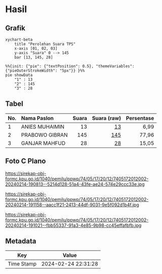 # Hasil

## Grafik

```mermaid
xychart-beta
    title "Perolehan Suara TPS"
    x-axis [01, 02, 03]
    y-axis "Suara" 0 --> 145
    bar [13, 145, 28]
```

```mermaid
%%{init: {"pie": {"textPosition": 0.5}, "themeVariables": {"pieOuterStrokeWidth": "5px"}} }%%
pie showData
    "1" : 13
    "2" : 145
    "3" : 28
```

## Tabel

| No. | Nama Paslon    | Suara | Suara (raw) | Persentase |
|:--- |:-------------- | -----:| -----------:| ----------:|
| 1   | ANIES MUHAIMIN | 13    | [13][p-1]   | 6,99       |
| 2   | PRABOWO GIBRAN | 145   | [145][p-2]  | 77,96      |
| 3   | GANJAR MAHFUD  | 28    | [28][p-3]   | 15,05      |


[p-1]: https://github.com/gigit-pemilu/pemilu-2024-74-sulawesi-tenggara/blob/main/pilpres/hitung-suara/sub/74-sulawesi-tenggara/sub/05-konawe-selatan/sub/17-buke/sub/2012-tetenggolasa/sub/002-tps/sub/paslon-1.txt
[p-2]: https://github.com/gigit-pemilu/pemilu-2024-74-sulawesi-tenggara/blob/main/pilpres/hitung-suara/sub/74-sulawesi-tenggara/sub/05-konawe-selatan/sub/17-buke/sub/2012-tetenggolasa/sub/002-tps/sub/paslon-2.txt
[p-3]: https://github.com/gigit-pemilu/pemilu-2024-74-sulawesi-tenggara/blob/main/pilpres/hitung-suara/sub/74-sulawesi-tenggara/sub/05-konawe-selatan/sub/17-buke/sub/2012-tetenggolasa/sub/002-tps/sub/paslon-3.txt

## Foto C Plano

https://sirekap-obj-formc.kpu.go.id/1040/pemilu/ppwp/74/05/17/20/12/7405172012002-20240214-190813--5214d128-51a4-43fe-ae24-574e29ccc33e.jpg

https://sirekap-obj-formc.kpu.go.id/1040/pemilu/ppwp/74/05/17/20/12/7405172012002-20240214-191158--aacc1f21-2413-44df-9031-9e5f092d1b4f.jpg

https://sirekap-obj-formc.kpu.go.id/1040/pemilu/ppwp/74/05/17/20/12/7405172012002-20240214-191021--fbb55337-91a3-4e85-9b98-cc45effafbfb.jpg


## Metadata

| Key        | Value               |
| ---------- | ------------------- |
| Time Stamp | 2024-02-24 22:31:28 |



